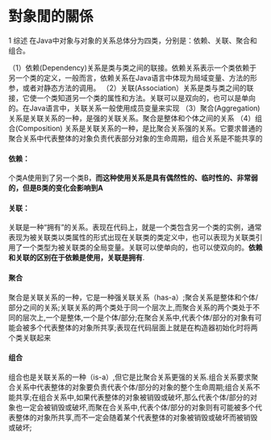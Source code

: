 # 對象閒的關係

1 综述
在Java中对象与对象的关系总体分为四类，分别是：依赖、关联、聚合和组合。

（1）依赖(Dependency)关系是类与类之间的联接。依赖关系表示一个类依赖于另一个类的定义，一般而言，依赖关系在Java语言中体现为局域变量、方法的形参，或者对静态方法的调用。
（2）关联(Association）关系是类与类之间的联接，它使一个类知道另一个类的属性和方法。关联可以是双向的，也可以是单向的。在Java语言中，关联关系一般使用成员变量来实现
（3）聚合(Aggregation) 关系是关联关系的一种，是强的关联关系。聚合是整体和个体之间的关系
（4）组合(Composition) 关系是关联关系的一种，是比聚合关系强的关系。它要求普通的聚合关系中代表整体的对象负责代表部分对象的生命周期，组合关系是不能共享的

#### 依赖：

个类A使用到了另一个类B，**而这种使用关系是具有偶然性的、临时性的、非常弱的，但是B类的变化会影响到A**

#### 关联：

关联是一种“拥有”的关系。表现在代码上，就是一个类包含另一个类的实例，通常表现为被关联类以类属性的形式出现在关联类的类定义中，也可以表现为关联类引用了一个类型为被关联类的全局变量。关联可以使单向的，也可以使双向的。**依赖和关联的区别在于依赖是使用，关联是拥有**.

####  聚合

聚合是关联关系的一种，它是一种强关联关系（has-a）;聚合关系是整体和个体/部分之间的关系;关联关系的两个类处于同一个层次上,而聚合关系的两个类处于不同的层次上,一个是整体,一个是个体/部分;在聚合关系中,代表个体/部分的对象有可能会被多个代表整体的对象所共享;表现在代码层面上就是在构造器初始化时将两个类关联起来

#### 组合

组合也是关联关系的一种（is-a）,但它是比聚合关系更强的关系.组合关系要求聚合关系中代表整体的对象要负责代表个体/部分的对象的整个生命周期;组合关系不能共享;在组合关系中,如果代表整体的对象被销毁或破坏,那么代表个体/部分的对象也一定会被销毁或破坏,而聚在合关系中,代表个体/部分的对象则有可能被多个代表整体的对象所共享,而不一定会随着某个代表整体的对象被销毁或破坏而被销毁或破坏;

